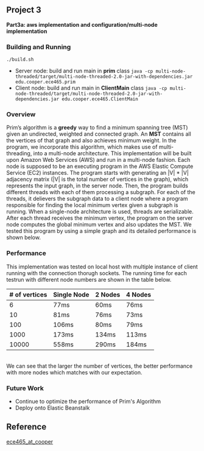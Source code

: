## **Project 3**
**Part3a: aws implementation and configuration/multi-node implementation**

### Building and Running
``./build.sh``
- Server node: build and run main in **prim** class 
``java -cp multi-node-threaded/target/multi-node-threaded-2.0-jar-with-dependencies.jar edu.cooper.ece465.prim``
- Client node: build and run main in **ClientMain** class
``java -cp multi-node-threaded/target/multi-node-threaded-2.0-jar-with-dependencies.jar edu.cooper.ece465.ClientMain``

### Overview
Prim’s algorithm is a **greedy** way to find a minimum spanning tree (MST) given an undirected, weighted and connected graph.
An **MST** contains all the vertices of that graph and also achieves minimum weight. In the program, we incorporate this algorithm, which makes use of multi-threading, into a multi-node architecture. This implementation will be built upon Amazon Web Services (AWS) and run in a multi-node fashion. Each node is supposed to be an executing program in the AWS Elastic Compute Service (EC2) instances. The program starts with generating an |V| * |V| adjacency matrix (|V| is the total number of vertices in the graph), which represents the input graph, in the server node. Then, the program builds different threads with each of them processing a subgraph. For each of the threads, it delievers the subgraph data to a client node where a program responsible for finding the local minimum vertex given a subgraph is running. When a single-node architecture is used, threads are serializable. After each thread receives the minimum vertex, the program on the server node computes the global minimum vertex and also updates the MST. We tested this program by using a simple graph and its detailed performance is shown below.

### Performance
This implementation was tested on local host with multiple instance of client running with the connection thorugh sockets. The running time for each testrun with different node numbers are shown in the table below.

|# of vertices| Single Node|2 Nodes      | 4 Nodes      | 
|------------|-------------| -------------|-------------| 
|6|77ms|60ms|76ms|
|10|81ms|76ms| 73ms|
|100| 106ms|80ms| 79ms|
|1000| 173ms|134ms| 113ms|
|10000|558ms| 290ms| 184ms|
</br>
We can see that the larger the number of vertices, the better performance with more nodes which matches with our expectation.

### Future Work
- Continue to optimize the performance of Prim's Algorithm
- Deploy onto Elastic Beanstalk


## Reference
[ece465_at_cooper](https://github.com/robmarano/ece465_at_cooper/tree/Session_04/threading/java)